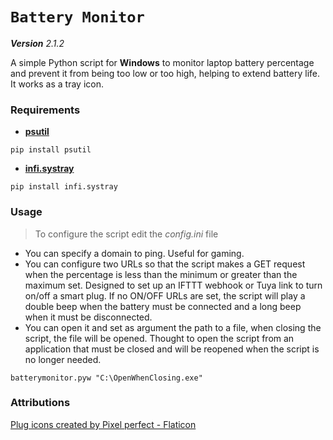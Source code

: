 # `Battery Monitor`

_**Version** 2.1.2_

A simple Python script for **Windows** to monitor laptop battery percentage and prevent it from being too low or too high, helping to extend battery life. It works as a tray icon.

### Requirements
- **[psutil](https://pypi.org/project/psutil/)**
```console
pip install psutil
```
- **[infi.systray](https://github.com/Infinidat/infi.systray)**
```console
pip install infi.systray
```

### Usage

> To configure the script edit the _config.ini_ file

- You can specify a domain to ping. Useful for gaming.
- You can configure two URLs so that the script makes a GET request when the percentage is less than the minimum or greater than the maximum set.
Designed to set up an IFTTT webhook or Tuya link to turn on/off a smart plug.
If no ON/OFF URLs are set, the script will play a double beep when the battery must be connected and a long beep when it must be disconnected.
- You can open it and set as argument the path to a file, when closing the script, the file will be opened. Thought to open the script from an application that must be closed and will be reopened when the script is no longer needed.
```
batterymonitor.pyw "C:\OpenWhenClosing.exe"
```

### Attributions

[Plug icons created by Pixel perfect - Flaticon](https://www.flaticon.com/free-icons/plug)
